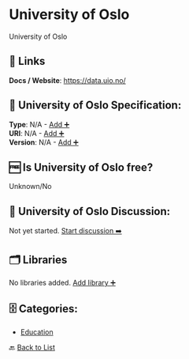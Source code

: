 # University of Oslo

University of Oslo

##  🔗 Links
**Docs / Website**: https://data.uio.no/

## 🧬 University of Oslo Specification:
**Type**: N/A - [Add ➕](https://github.com/apis-list/apis-list/edit/main/apis/university-of-oslo/university-of-oslo.yaml)  
**URI**: N/A - [Add ➕](https://github.com/apis-list/apis-list/edit/main/apis/university-of-oslo/university-of-oslo.yaml)  
**Version**: N/A - [Add ➕](https://github.com/apis-list/apis-list/edit/main/apis/university-of-oslo/university-of-oslo.yaml)

## 🆓 Is University of Oslo free?
 Unknown/No 

## 💬 University of Oslo Discussion:
Not yet started. [Start discussion ➡️](https://github.com/apis-list/apis-list/discussions/new)

## 🗂️ Libraries

No libraries added. [Add library ➕](https://github.com/apis-list/apis-list/edit/main/apis/university-of-oslo/university-of-oslo.yaml)    


## 🗄️ Categories:
- [Education](https://github.com/apis-list/apis-list#education-)

🔙  [Back to List](https://github.com/apis-list/apis-list)
